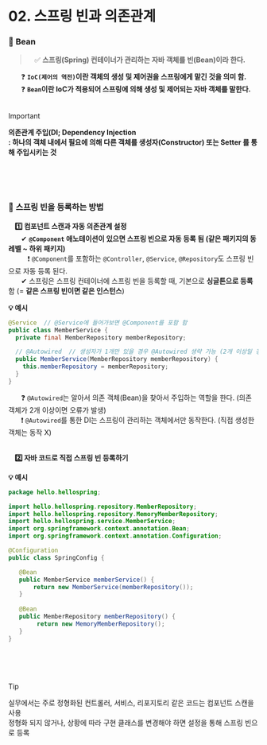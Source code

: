 # 02. 스프링 빈과 의존관계

### 🔷 **Bean**
>ㅤ✅ **스프링(Spring) 컨테이너가 관리하는 자바 객체를 빈(Bean)이라 한다.** <br>

ㅤㅤ❓  **`IoC(제어의 역전)`이란 객체의 생성 및 제어권을 스프링에게 맡긴 것을 의미 함.** <br>
ㅤㅤ❓  **`Bean`이란 IoC가 적용되어 스프링에 의해 생성 및 제어되는 자바 객체를 말한다.** <br><br>

> [!IMPORTANT]
> **의존관계 주입(DI; Dependency Injection<br> : 하나의 객체 내에서 필요에 의해 다른 객체를 생성자(Constructor) 또는 Setter 를 통해 주입시키는 것** <br>

<br><br><br>


### 🔷 **스프링 빈을 등록하는 방법**
ㅤ**1️⃣ 컴포넌트 스캔과 자동 의존관계 설정** <br>
ㅤㅤ✔ **`@Component` 애노테이션이 있으면 스프링 빈으로 자동 등록 됨 (같은 패키지의 동 레벨 ~ 하위 패키지)** <br>
ㅤㅤㅤ❗ `@Component`를 포함하는 `@Controller`, `@Service`, `@Repository`도 스프링 빈으로 자동 등록 된다.<br>
ㅤㅤ✔ 스프링은 스프링 컨테이너에 스프링 빈을 등록할 때, 기본으로 **싱글톤으로 등록**함 (= **같은 스프링 빈이면 같은 인스턴스**) <br>


**💡 예시**
```JAVA
@Service  // @Service에 들어가보면 @Component를 포함 함
public class MemberService {
  private final MemberRepository memberRepository;

  // @Autowired  // 생성자가 1개만 있을 경우 @Autowired 생략 가능 (2개 이상일 경우에는 어떤 생성자를 스프링 컨테이너에 넣을지 @Autowired 꼭 붙여줘야 함)
  public MemberService(MemberRepository memberRepository) {
    this.memberRepository = memberRepository;
  }
}
```

ㅤㅤ❓ `@Autowired`는 알아서 의존 객체(Bean)을 찾아서 주입하는 역할을 한다. (의존 객체가 2개 이상이면 오류가 발생) <br>
ㅤㅤ❗ `@Autowired`를 통한 DI는 스프링이 관리하는 객체에서만 동작한다. (직접 생성한 객체는 동작 X) <br><br>

ㅤ**2️⃣ 자바 코드로 직접 스프링 빈 등록하기** <br>

**💡 예시**
```JAVA
package hello.hellospring;

import hello.hellospring.repository.MemberRepository;
import hello.hellospring.repository.MemoryMemberRepository;
import hello.hellospring.service.MemberService;
import org.springframework.context.annotation.Bean;
import org.springframework.context.annotation.Configuration;

@Configuration
public class SpringConfig {

   @Bean
   public MemberService memberService() {
       return new MemberService(memberRepository());
   }
  
   @Bean
   public MemberRepository memberRepository() {
        return new MemoryMemberRepository();
   }
}
```

<br><br><br>

> [!TIP]
> 실무에서는 주로 정형화된 컨트롤러, 서비스, 리포지토리 같은 코드는 컴포넌트 스캔을 사용 <br>
> 정형화 되지 않거나, 상황에 따라 구현 클래스를 변경해야 하면 설정을 통해 스프링 빈으로 등록<br>

<!--
공백문자: "ㅤ" or &nbsp;
### 🔷 ****
>ㅤ✅ **** <br>
ㅤㅤ:  <br>
ㅤㅤㅤex) <br>
ㅤㅤ✔ **** <br>
ㅤㅤㅤ🔹 **** <br>
ㅤㅤㅤㅤㅤ- **** <br>
➡️
ㅤㅤㅤㅤㅤex) <br>
ㅤㅤ❗ <br>
ㅤㅤ❓ <br>
ㅤㅤ✅ <br>
ㅤㅤㅤㅤ**▪️** <br>
ㅤㅤㅤㅤ**▫️** <br>
ㅤㅤ**1️⃣** <br>
ㅤㅤ**2️⃣** <br>
ㅤㅤ**3️⃣** <br>
ㅤㅤ**4️⃣** <br>
ㅤㅤ**5️⃣** <br>
ㅤㅤ**🤔** <br>
> [!NOTE]  
> [!TIP]
> [!IMPORTANT]  
> [!WARNING]  
> [!CAUTION]


**💡 예시**
```JAVA

```


<details><summary>💡예시 코드</summary>

```JAVA

```
</details>

<br>

<div align="center">
  <img width="70%" src="">
</div> <br><br>


<div align="center">
|****|****|
|:--:|:--:|
|||
</div> 

[^1]
-->
